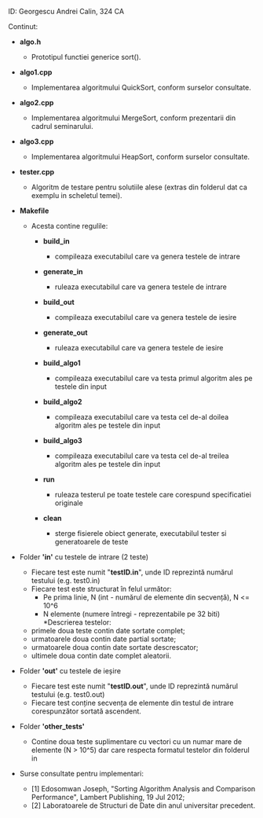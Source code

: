 ID: Georgescu Andrei Calin, 324 CA

Continut:
* **algo.h** 
   * Prototipul functiei generice sort().

* **algo1.cpp**
   * Implementarea algoritmului QuickSort, conform surselor consultate.

* **algo2.cpp**
   * Implementarea algoritmului MergeSort, conform prezentarii din cadrul seminarului.

* **algo3.cpp**
   * Implementarea algoritmului HeapSort, conform surselor consultate.

* **tester.cpp**
   * Algoritm de testare pentru solutiile alese (extras din folderul dat ca exemplu in scheletul temei).

* **Makefile**
  * Acesta contine regulile:

    * **build_in**
      - compileaza executabilul care va genera testele de intrare
 
    * **generate_in**
      - ruleaza executabilul care va genera testele de intrare

    * **build_out**
      - compileaza executabilul care va genera testele de iesire
 
    * **generate_out**
      - ruleaza executabilul care va genera testele de iesire

    * **build_algo1**
      - compileaza executabilul care va testa primul algoritm ales
      pe testele din input

    * **build_algo2**
      - compileaza executabilul care va testa cel de-al doilea algoritm ales
      pe testele din input

    * **build_algo3**
      - compileaza executabilul care va testa cel de-al treilea algoritm ales
      pe testele din input

    * **run**
      - ruleaza testerul pe toate testele care corespund specificatiei
      originale

    * **clean**
      - sterge fisierele obiect generate, executabilul tester si generatoarele de teste

* Folder **'in'** cu testele de intrare  (2 teste)
    * Fiecare test este numit "**testID.in**", unde ID reprezintă numărul
    testului (e.g. test0.in)
    * Fiecare test este structurat în felul următor:
      * Pe prima linie, N (int - numărul de elemente din secvență), N <= 10^6
      * N elemente (numere întregi - reprezentabile pe 32 biti)
    *Descrierea testelor:
	- primele doua teste contin date sortate complet;
	- urmatoarele doua contin date partial sortate;
	- urmatoarele doua contin date sortate descrescator;
	- ultimele doua contin date complet aleatorii.
      
* Folder **'out'** cu testele de ieșire
    * Fiecare test este numit "**testID.out**", unde ID reprezintă numărul
    testului (e.g. test0.out) 
    * Fiecare test conține secvența de elemente din testul de intrare 
    corespunzător sortată ascendent.

* Folder **'other_tests'** 
    * Contine doua teste suplimentare cu vectori cu un numar mare de elemente (N > 10^5) dar care respecta formatul testelor din folderul in
* Surse consultate pentru implementari:
	- [1] Edosomwan Joseph, "Sorting Algorithm Analysis and Comparison Performance",
	    Lambert Publishing, 19 Jul 2012;
	- [2] Laboratoarele de Structuri de Date din anul universitar precedent.

